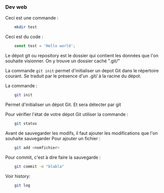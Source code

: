 ### Dev web

Ceci est une commande :
``` bash
    mkdir test
```

Ceci est du code :

``` Javascript
    const test = 'Hello world';
```

Le dépot git ou repository est le dossier qui contient les données que l'on souhaite visionner. On y trouve un dossier caché ".git/"

La commande `git init` permet d'initialiser un depot Git dans le répertoire courant. Se traduit par le présence d'un .git/ à la racine du dépot. 

La commande :
``` bash
    git init
```
Permet d'initialiser un dépot Git. Et sera détecter par git

Pour vérifier l'état de votre dépot Git utiliser la commande :
``` bash
    git status
```
Avant de sauvegarder les modifs, il faut ajouter les modifications que l'on souhaite sauvegarder
Pour ajouter un fichier :
``` bash
    git add <nomfichier>
```

Pour commit, c'est à dire faire la sauvegarde :
``` bash
    git commit -m "blabla"
```

Voir history:
``` bash
    git log
```

